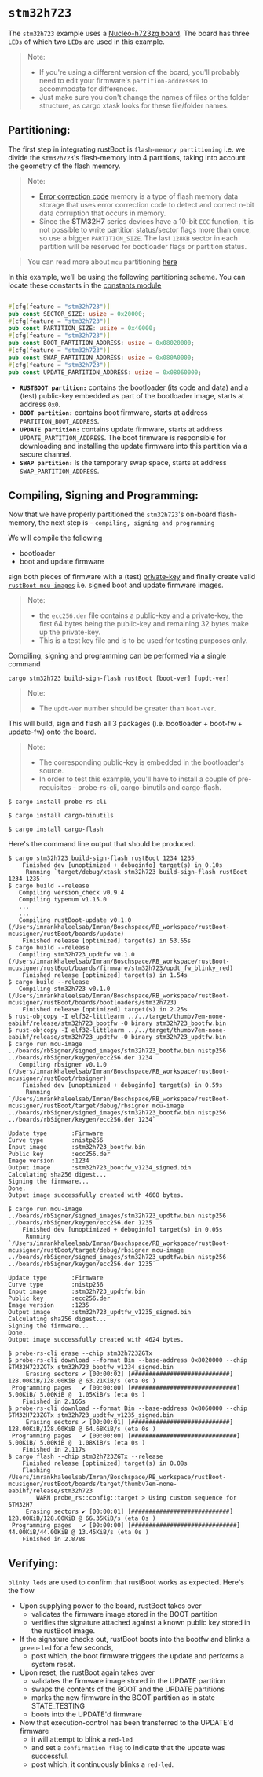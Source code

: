 # `stm32h723`

The `stm32h723` example uses a [Nucleo-h723zg board](https://www.st.com/en/evaluation-tools/nucleo-h723zg.html). The board has three `LEDs` of which two `LEDs` are used in this example.

> Note:
> - If you're using a different version of the board, you'll probably need to edit your firmware's `partition-addresses` to accommodate for differences. 
> - Just make sure you don't change the names of files or the folder structure, as cargo xtask looks for these file/folder names.

## Partitioning:

The first step in integrating rustBoot is `flash-memory partitioning` i.e. we divide the `stm32h723`'s flash-memory into 4 partitions, taking into account the geometry of the flash memory.

> Note:
> - [Error correction code](https://www.st.com/resource/en/application_note/an5342-error-correction-code-ecc-management-for-internal-memories-protection-on-stm32h7-series-stmicroelectronics.pdf) memory is a type of flash memory data storage that uses error correction code to detect and correct n-bit data corruption that occurs in memory.
> - Since the **STM32H7** series devices have a 10-bit `ECC` function, it is not possible to write partition status/sector flags more than once, so use a bigger `PARTITION_SIZE`. The last `128KB` sector in each partition will be reserved for bootloader flags or partition status.

> You can read more about `mcu` partitioning [here](../arch/partitions.md#micro-controller-partitions)

In this example, we'll be using the following partitioning scheme. You can locate these constants in the [constants module](https://github.com/nihalpasham/rustBoot/blob/main/rustBoot/src/constants.rs)

```rust

#[cfg(feature = "stm32h723")]
pub const SECTOR_SIZE: usize = 0x20000;
#[cfg(feature = "stm32h723")]
pub const PARTITION_SIZE: usize = 0x40000;
#[cfg(feature = "stm32h723")]
pub const BOOT_PARTITION_ADDRESS: usize = 0x08020000;
#[cfg(feature = "stm32h723")]
pub const SWAP_PARTITION_ADDRESS: usize = 0x080A0000;
#[cfg(feature = "stm32h723")]
pub const UPDATE_PARTITION_ADDRESS: usize = 0x08060000;
```
- **`RUSTBOOT partition:`** contains the bootloader (its code and data) and a (test) public-key embedded as part of the bootloader image, starts at address `0x0`.
- **`BOOT partition:`** contains boot firmware, starts at address `PARTITION_BOOT_ADDRESS`.
- **`UPDATE partition:`** contains update firmware, starts at address `UPDATE_PARTITION_ADDRESS`. The boot firmware is responsible for downloading and installing the update firmware into this partition via a secure channel.
- **`SWAP partition:`** is the temporary swap space, starts at address `SWAP_PARTITION_ADDRESS`. 

## Compiling, Signing and Programming: 

Now that we have properly partitioned the `stm32h723`'s on-board flash-memory, the next step is - `compiling, signing and programming ` 

We will compile the following 
- bootloader 
- boot and update firmware

sign both pieces of firmware with a (test) [private-key](https://github.com/nihalpasham/rustBoot/tree/main/boards/rbSigner/keygen) and finally create valid [`rustBoot mcu-images`](../arch/images.md#mcu-image-format) i.e. signed boot and update firmware images.

> Note:
> - the `ecc256.der` file contains a public-key and a private-key, the first 64 bytes being the public-key and remaining 32 bytes make up the private-key. 
> - This is a test key file and is to be used for testing purposes only.

Compiling, signing and programming can be performed via a single command

```Terminal
cargo stm32h723 build-sign-flash rustBoot [boot-ver] [updt-ver]
``` 
> Note:
> - The `updt-ver` number should be greater than `boot-ver`.

This will build, sign and flash all 3 packages (i.e. bootloader + boot-fw + update-fw) onto the board.

> Note: 
> - The corresponding public-key is embedded in the bootloader's source.
> - In order to test this example, you'll have to install a couple of pre-requisites - probe-rs-cli, cargo-binutils and cargo-flash.

```pre-requisites
$ cargo install probe-rs-cli

$ cargo install cargo-binutils

$ cargo install cargo-flash
```

Here's the command line output that should be produced.

```Terminal
$ cargo stm32h723 build-sign-flash rustBoot 1234 1235
    Finished dev [unoptimized + debuginfo] target(s) in 0.10s
     Running `target/debug/xtask stm32h723 build-sign-flash rustBoot 1234 1235`
$ cargo build --release
   Compiling version_check v0.9.4
   Compiling typenum v1.15.0
   ...
   ...
   Compiling rustBoot-update v0.1.0 (/Users/imrankhaleelsab/Imran/Boschspace/RB_workspace/rustBoot-mcusigner/rustBoot/boards/update)
    Finished release [optimized] target(s) in 53.55s
$ cargo build --release
   Compiling stm32h723_updtfw v0.1.0 (/Users/imrankhaleelsab/Imran/Boschspace/RB_workspace/rustBoot-mcusigner/rustBoot/boards/firmware/stm32h723/updt_fw_blinky_red)
    Finished release [optimized] target(s) in 1.54s
$ cargo build --release
   Compiling stm32h723 v0.1.0 (/Users/imrankhaleelsab/Imran/Boschspace/RB_workspace/rustBoot-mcusigner/rustBoot/boards/bootloaders/stm32h723)
    Finished release [optimized] target(s) in 2.25s
$ rust-objcopy -I elf32-littlearm ../../target/thumbv7em-none-eabihf/release/stm32h723_bootfw -O binary stm32h723_bootfw.bin
$ rust-objcopy -I elf32-littlearm ../../target/thumbv7em-none-eabihf/release/stm32h723_updtfw -O binary stm32h723_updtfw.bin
$ cargo run mcu-image ../boards/rbSigner/signed_images/stm32h723_bootfw.bin nistp256 ../boards/rbSigner/keygen/ecc256.der 1234
   Compiling rbsigner v0.1.0 (/Users/imrankhaleelsab/Imran/Boschspace/RB_workspace/rustBoot-mcusigner/rustBoot/rbsigner)
    Finished dev [unoptimized + debuginfo] target(s) in 0.59s
     Running `/Users/imrankhaleelsab/Imran/Boschspace/RB_workspace/rustBoot-mcusigner/rustBoot/target/debug/rbsigner mcu-image ../boards/rbSigner/signed_images/stm32h723_bootfw.bin nistp256 ../boards/rbSigner/keygen/ecc256.der 1234`

Update type       :Firmware
Curve type        :nistp256
Input image       :stm32h723_bootfw.bin
Public key        :ecc256.der
Image version     :1234
Output image      :stm32h723_bootfw_v1234_signed.bin
Calculating sha256 digest...
Signing the firmware...
Done.
Output image successfully created with 4608 bytes.

$ cargo run mcu-image ../boards/rbSigner/signed_images/stm32h723_updtfw.bin nistp256 ../boards/rbSigner/keygen/ecc256.der 1235
    Finished dev [unoptimized + debuginfo] target(s) in 0.05s
     Running `/Users/imrankhaleelsab/Imran/Boschspace/RB_workspace/rustBoot-mcusigner/rustBoot/target/debug/rbsigner mcu-image ../boards/rbSigner/signed_images/stm32h723_updtfw.bin nistp256 ../boards/rbSigner/keygen/ecc256.der 1235`

Update type       :Firmware
Curve type        :nistp256
Input image       :stm32h723_updtfw.bin
Public key        :ecc256.der
Image version     :1235
Output image      :stm32h723_updtfw_v1235_signed.bin
Calculating sha256 digest...
Signing the firmware...
Done.
Output image successfully created with 4624 bytes.

$ probe-rs-cli erase --chip stm32h723ZGTx
$ probe-rs-cli download --format Bin --base-address 0x8020000 --chip STM32H723ZGTx stm32h723_bootfw_v1234_signed.bin
     Erasing sectors ✔ [00:00:02] [############################] 128.00KiB/128.00KiB @ 63.21KiB/s (eta 0s )
 Programming pages   ✔ [00:00:00] [##############################]  5.00KiB/ 5.00KiB @  1.05KiB/s (eta 0s )
    Finished in 2.165s
$ probe-rs-cli download --format Bin --base-address 0x8060000 --chip STM32H723ZGTx stm32h723_updtfw_v1235_signed.bin
     Erasing sectors ✔ [00:00:01] [############################] 128.00KiB/128.00KiB @ 64.68KiB/s (eta 0s )
 Programming pages   ✔ [00:00:00] [##############################]  5.00KiB/ 5.00KiB @  1.08KiB/s (eta 0s )
    Finished in 2.117s
$ cargo flash --chip stm32h723ZGTx --release
    Finished release [optimized] target(s) in 0.08s
    Flashing /Users/imrankhaleelsab/Imran/Boschspace/RB_workspace/rustBoot-mcusigner/rustBoot/boards/target/thumbv7em-none-eabihf/release/stm32h723
        WARN probe_rs::config::target > Using custom sequence for STM32H7
     Erasing sectors ✔ [00:00:01] [############################] 128.00KiB/128.00KiB @ 66.35KiB/s (eta 0s )
 Programming pages   ✔ [00:00:00] [##############################] 44.00KiB/44.00KiB @ 13.45KiB/s (eta 0s )
    Finished in 2.878s
```
## Verifying:

`blinky leds` are used to confirm that rustBoot works as expected. Here's the flow

- Upon supplying power to the board, rustBoot takes over 
    - validates the firmware image stored in the BOOT partition
    - verifies the signature attached against a known public key stored in the rustBoot image.
- If the signature checks out, rustBoot boots into the bootfw and blinks a `green-led` for a few seconds, 
    - post which, the boot firmware triggers the update and performs a system reset. 
- Upon reset, the rustBoot again takes over 
    - validates the firmware image stored in the UPDATE partition 
    - swaps the contents of the BOOT and the UPDATE partitions
    - marks the new firmware in the BOOT partition as in state STATE_TESTING
    - boots into the UPDATE'd firmware 
- Now that execution-control has been transferred to the UPDATE'd firmware
    - it will attempt to blink a `red-led` 
    - and set a `confirmation flag` to indicate that the update was successful.
    - post which, it continuously blinks a `red-led`.